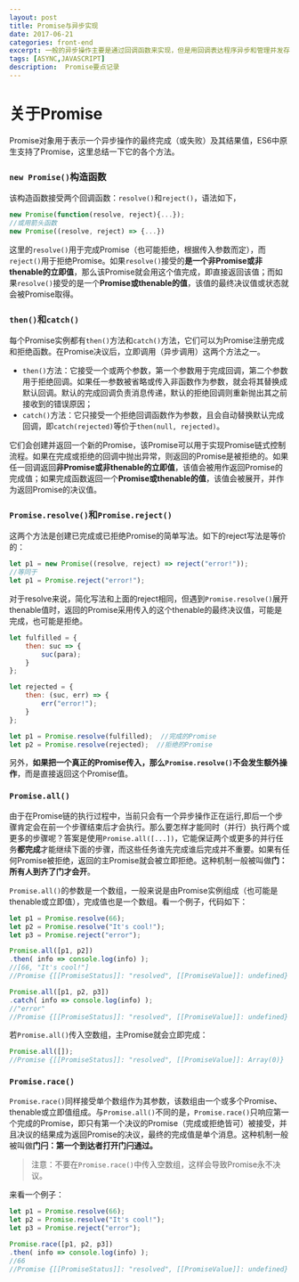 ```yaml
---
layout: post
title: Promise与异步实现
date: 2017-06-21
categories: front-end
excerpt: 一般的异步操作主要是通过回调函数来实现，但是用回调表达程序异步和管理并发存在缺陷。Promise的出现可以很好地避免这些问题。
tags: [ASYNC,JAVASCRIPT]
description:  Promise要点记录
---
```

# 关于Promise
Promise对象用于表示一个异步操作的最终完成（或失败）及其结果值，ES6中原生支持了Promise，这里总结一下它的各个方法。
### `new Promise()`构造函数
该构造函数接受两个回调函数：`resolve()`和`reject()`，语法如下，
```javascript
new Promise(function(resolve, reject){...});
//或用箭头函数
new Promise((resolve, reject) => {...})
```
这里的`resolve()`用于完成Promise（也可能拒绝，根据传入参数而定），而`reject()`用于拒绝Promise。如果`resolve()`接受的**是一个非Promise或非thenable的立即值**，那么该Promise就会用这个值完成，即直接返回该值；而如果`resolve()`接受的是一个**Promise或thenable的值**，该值的最终决议值或状态就会被Promise取得。

### `then()`和`catch()`
每个Promise实例都有`then()`方法和`catch()`方法，它们可以为Promise注册完成和拒绝函数。在Promise决议后，立即调用（异步调用）这两个方法之一。

* `then()`方法：它接受一个或两个参数，第一个参数用于完成回调，第二个参数用于拒绝回调。如果任一参数被省略或传入非函数作为参数，就会将其替换成默认回调。默认的完成回调负责消息传递，默认的拒绝回调则重新抛出其之前接收到的错误原因；
* `catch()`方法：它只接受一个拒绝回调函数作为参数，且会自动替换默认完成回调，即`catch(rejected)`等价于`then(null, rejected)`。

它们会创建并返回一个新的Promise，该Promise可以用于实现Promise链式控制流程。如果在完成或拒绝的回调中抛出异常，则返回的Promise是被拒绝的。如果任一回调返回**非Promise或非thenable的立即值**，该值会被用作返回Promise的完成值；如果完成函数返回一个**Promise或thenable的值**，该值会被展开，并作为返回Promise的决议值。

### `Promise.resolve()`和`Promise.reject()`
这两个方法是创建已完成或已拒绝Promise的简单写法。如下的reject写法是等价的：
```javascript
let p1 = new Promise((resolve, reject) => reject("error!"));
//等同于
let p1 = Promise.reject("error!");
```
对于resolve来说，简化写法和上面的reject相同，但遇到`Promise.resolve()`展开thenable值时，返回的Promise采用传入的这个thenable的最终决议值，可能是完成，也可能是拒绝。
```javascript
let fulfilled = {
    then: suc => {
        suc(para);
    }
};

let rejected = {
    then: (suc, err) => {
        err("error!");
    }
};

let p1 = Promise.resolve(fulfilled);  //完成的Promise
let p2 = Promise.resolve(rejected);  //拒绝的Promise
```
另外，**如果把一个真正的Promise传入，那么`Promise.resolve()`不会发生额外操作**，而是直接返回这个Promise值。

### `Promise.all()`
由于在Promise链的执行过程中，当前只会有一个异步操作正在运行,即后一个步骤肯定会在前一个步骤结束后才会执行。那么要怎样才能同时（并行）执行两个或更多的步骤呢？答案是使用`Promise.all([...])`，它能保证两个或更多的并行任务**都完成**才能继续下面的步骤，而这些任务谁先完成谁后完成并不重要。如果有任何Promise被拒绝，返回的主Promise就会被立即拒绝。这种机制一般被叫做**门：所有人到齐了门才会开**。

`Promise.all()`的参数是一个数组，一般来说是由Promise实例组成（也可能是thenable或立即值），完成值也是一个数组。看一个例子，代码如下：
```javascript
let p1 = Promise.resolve(66);
let p2 = Promise.resolve("It's cool!");
let p3 = Promise.reject("error");

Promise.all([p1, p2])
.then( info => console.log(info) ); 
//[66, "It's cool!"]
//Promise {[[PromiseStatus]]: "resolved", [[PromiseValue]]: undefined}

Promise.all([p1, p2, p3])
.catch( info => console.log(info) );
//"error"
//Promise {[[PromiseStatus]]: "resolved", [[PromiseValue]]: undefined}
```
若`Promise.all()`传入空数组，主Promise就会立即完成：
```javascript
Promise.all([]);
//Promise {[[PromiseStatus]]: "resolved", [[PromiseValue]]: Array(0)}
```

### `Promise.race()`
`Promise.race()`同样接受单个数组作为其参数，该数组由一个或多个Promise、thenable或立即值组成。与`Promise.all()`不同的是，`Promise.race()`只响应第一个完成的Promise，即只有第一个决议的Promise（完成或拒绝皆可）被接受，并且决议的结果成为返回Promise的决议，最终的完成值是单个消息。这种机制一般被叫做**门闩：第一个到达者打开门闩通过。**
>注意：不要在`Promise.race()`中传入空数组，这样会导致Promise永不决议。

来看一个例子：
```javascript
let p1 = Promise.resolve(66);
let p2 = Promise.resolve("It's cool!");
let p3 = Promise.reject("error");

Promise.race([p1, p2, p3])
.then( info => console.log(info) );
//66
//Promise {[[PromiseStatus]]: "resolved", [[PromiseValue]]: undefined}
```
